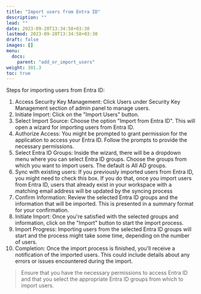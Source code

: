 ```yaml
---
title: "Import users from Entra ID"
description: ""
lead: ""
date: 2023-09-20T13:34:58+03:30
lastmod: 2023-09-20T13:34:58+03:30
draft: false
images: []
menu:
  docs:
    parent: "add_or_import_users"
weight: 301.3
toc: true
---
```


Steps for importing users from Entra ID:

1. Access Security Key Management: Click Users under Security Key Management section of admin panel to manage users.
2. Initiate Import: Click on the "Import Users" button.
3. Select Import Source: Choose the option "Import from Entra ID". This will open a wizard for importing users from Entra ID.
4. Authorize Access: You might be prompted to grant permission for the application to access your Entra ID. Follow the prompts to provide the necessary permissions.
5. Select Entra ID Groups: Inside the wizard, there will be a dropdown menu where you can select Entra ID groups. Choose the groups from which you want to import users. The default is All AD groups.
6. Sync with existing users: If you previously imported users from Entra ID, you might need to check this box. If you do that, once you import users from Entra ID, users that already exist in your workspace with a matching email address will be updated by the syncing process
7. Confirm Information: Review the selected Entra ID groups and the information that will be imported. This is presented in a summary format for your confirmation.
8. Initiate Import: Once you're satisfied with the selected groups and information, click on the "Import" button to start the import process.
9. Import Progress: Importing users from the selected Entra ID groups will start and the process might take some time, depending on the number of users.
10. Completion: Once the import process is finished, you'll receive a notification of the imported users. This could include details about any errors or issues encountered during the import.

> Ensure that you have the necessary permissions to access Entra ID and that you select the appropriate Entra ID groups from which to import users.
